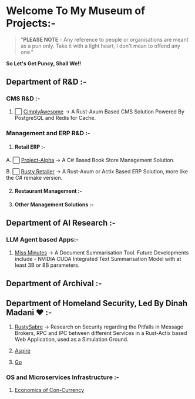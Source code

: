# Welcome To My Museum of Projects:-

> "**PLEASE NOTE** - Any reference to people or organisations are meant as a pun only. Take it with a light heart, I don't mean to offend any one."

**So Let's Get Puncy, Shall We!!**


## Department of R&D :-

### CMS R&amp;D :-

1. ⬜️ [CimplyAwesome](https://github.com/sharansudheer/rust-cms-fullstack-app) -> A Rust-Axum Based CMS Solution Powered By PostgreSQL and Redis for Cache.


### Management and ERP R&D :-

1. #### Retail ERP :-

A. ⬜ [Project-Alpha](https://github.com/sharansudheer/bookstore-manager-csharp) -> A C# Based Book Store Management Solution.

B. ⬜️ [Rusty Retailer](https://github.com/sharansudheer/rusty-retailer) -> A Rust-Axum or Actix Based ERP Solution, more like the C# remake version.


2. #### Restaurant Management :-


3. #### Other Management Solutions :-



## Department of AI Research :-

### LLM Agent based Apps:- 

1. [Miss Minutes](https://github.com/sharansudheer/meeting_minutes_bot) -> A Document Summarisation Tool. Future Developments include - NVIDIA CUDA Integrated Text Summarisation Model with at least 3B or 8B parameters.


## Department of Archival :-


## Department of Homeland Security, Led By Dinah Madani ❤️ :- 

1. [RustySabre](https://github.com/sharansudheer/rustysabre)     -> Research on Security regarding the Pitfalls in Message Brokers, RPC and IPC between different Services in a Rust-Actix based Web Application, used as a Simulation Ground.

2. [Aspire]()

3.  [Go]()

### OS and Microservices Infrastructure :- 

1. [Economics of Con-Currency](https://github.com/sharansudheer/economics-of-con-currency-golang)
